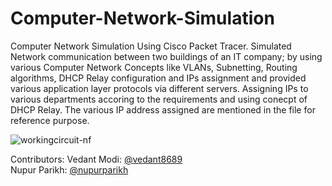 # Computer-Network-Simulation
Computer Network Simulation Using Cisco Packet Tracer. Simulated Network communication between two buildings of an IT company; by using various Computer Network Concepts like VLANs, Subnetting, Routing algorithms, DHCP Relay configuration and IPs assignment and provided various application layer protocols via different servers. Assigning IPs to various departments accoring to the requirements and using conecpt of DHCP Relay.
The various IP address assigned are mentioned in the file for reference purpose.

![workingcircuit-nf](https://user-images.githubusercontent.com/86913725/214501501-d522c0dd-8152-4b44-9976-fe2de1fb6553.png)

Contributors:
Vedant Modi: [@vedant8689](https://github.com/vedant8689) <br>
Nupur Parikh: [@nupurparikh](https://github.com/nupurparikh) <br>
